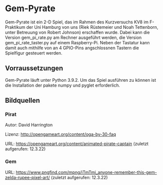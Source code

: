 # Gem-Pyrate

Gem-Pyrate ist ein 2-D Spiel, das im Rahmen des Kurzversuchs KV8 im F-Praktikum der Uni Hamburg von uns (Riek Rüstemeier und Noah Tettenborn, unter Betreuung von Robert Johnson) erschaffen wurde.
Dabei kann die Version gem_pi_rate.py am Rechner ausgeführt werden, die Version gem_pi_rate_taster.py auf einem Raspberry-Pi. Neben der Tastatur kann damit auch mithilfe von an 4 GPIO-Pins angschlossnen Tastern die Spielfigur gesteuert werden.

## Vorraussetzungen

Gem-Pyrate läuft unter Python 3.9.2.
Um das Spiel ausführen zu können ist die Installation der pakete numpy und pyglet erforderlich.

## Bildquellen

### Pirat

Autor: David Harrington

Lizenz: http://opengameart.org/content/oga-by-30-faq

URL: https://opengameart.org/content/animated-pirate-captain (zuletzt aufgerufen: 12.3.22)

### Gem

URL: https://www.pngfind.com/mpng/iTmTmi_anyone-remember-this-gem-zelda-rupee-pixel-art/ (zuletzt aufgerufen: 12.3.22)
